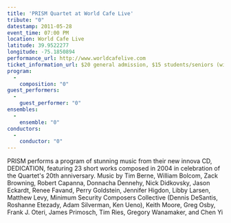 ```yaml
---
title: 'PRISM Quartet at World Cafe Live'
tribute: "0"
datestamp: 2011-05-28
event_time: 07:00 PM
location: World Cafe Live
latitude: 39.9522277
longitude: -75.1850894
performance_url: http://www.worldcafelive.com 
ticket_information_url: $20 general admission, $15 students/seniors (with ID)
program: 
  -
    composition: "0"
guest_performers: 
  -
    guest_performer: "0"
ensembles: 
  -
    ensemble: "0"
conductors: 
  -
    conductor: "0"
---
```

PRISM performs a program of stunning music from their new innova CD, DEDICATION, featuring 23 short works composed in 2004 in celebration of the Quartet's 20th anniversary. Music by Tim Berne, William Bolcom, Zack Browning, Robert Capanna, Donnacha Dennehy, Nick Didkovsky, Jason Eckardt, Renee Favand, Perry Goldstein, Jennifer Higdon, Libby Larsen, Matthew Levy, Minimum Security Composers Collective (Dennis DeSantis, Roshanne Etezady, Adam Silverman, Ken Ueno), Keith Moore, Greg Osby, Frank J. Oteri, James Primosch, Tim Ries, Gregory Wanamaker, and Chen Yi